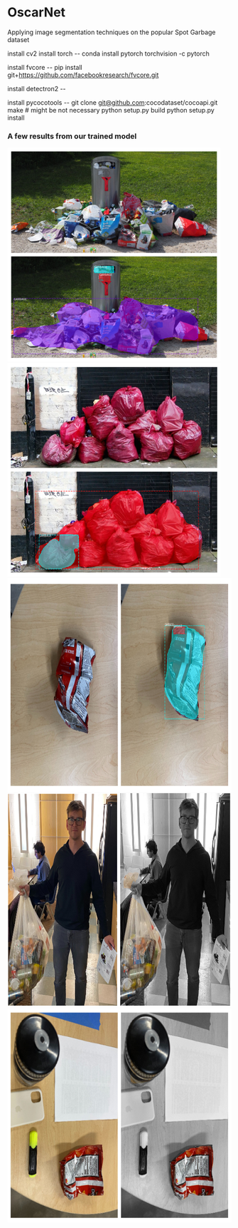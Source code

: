 # OscarNet
Applying image segmentation techniques on the popular Spot Garbage dataset



install cv2
install torch -- conda install pytorch torchvision -c pytorch

install fvcore -- pip install git+https://github.com/facebookresearch/fvcore.git

install detectron2 -- 

install pycocotools -- git clone git@github.com:cocodataset/cocoapi.git
                        make # might be not necessary
                        python setup.py build
                        python setup.py install
      
      
      
### A few results from our trained model
<img src="https://github.com/rathoreanirudh/OscarNet/blob/master/data/results/bb_can.jpg" height="480" width="480">
<img src="https://github.com/rathoreanirudh/OscarNet/blob/master/data/results/bb_red_trash.jpg" height="480" width="480">
<img src="https://github.com/rathoreanirudh/OscarNet/blob/master/data/results/bb_chips.jpg" height="480" width="620">
<img src="https://github.com/rathoreanirudh/OscarNet/blob/master/data/results/hunteroutput.png" height="480" width="620">
<img src="https://github.com/rathoreanirudh/OscarNet/blob/master/data/results/splash_chips.jpg" height="480" width="620">

